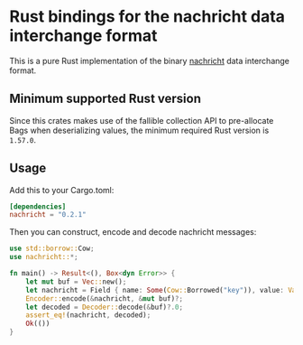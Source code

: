 # Rust bindings for the nachricht data interchange format

This is a pure Rust implementation of the binary
[nachricht](https://github.com/yasammez/nachricht/blob/master/README.md) data interchange format.

## Minimum supported Rust version
Since this crates makes use of the fallible collection API to pre-allocate Bags when deserializing values, the minimum
required Rust version is `1.57.0`.

## Usage

Add this to your Cargo.toml:

```toml
[dependencies]
nachricht = "0.2.1"
```

Then you can construct, encode and decode nachricht messages:

```rust
use std::borrow::Cow;
use nachricht::*;

fn main() -> Result<(), Box<dyn Error>> {
    let mut buf = Vec::new();
    let nachricht = Field { name: Some(Cow::Borrowed("key")), value: Value::Bool(true) };
    Encoder::encode(&nachricht, &mut buf)?;
    let decoded = Decoder::decode(&buf)?.0;
    assert_eq!(nachricht, decoded);
    Ok(())
}
```

